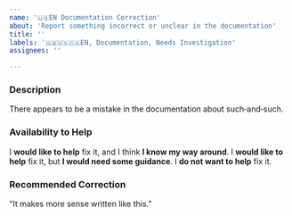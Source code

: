 ```yaml
---
name: '🇺🇸EN Documentation Correction'
about: 'Report something incorrect or unclear in the documentation'
title: ''
labels: '🇬🇧🇺🇸🇨🇦EN, Documentation, Needs Investigation'
assignees: ''

---
```


<!--
 Reminder:
 Have you searched to see if a related issue exists already?
 If one exists, please add your information there instead.
 -->

### Description

There appears to be a mistake in the documentation about such‐and‐such.

### Availability to Help

<!-- Keep only one of the following lines. -->
I **would like to help** fix it, and I think **I know my way around**.
I **would like to help** fix it, but **I would need some guidance**.
I **do not want to help** fix it.

### Recommended Correction

“It makes more sense written like this.”
